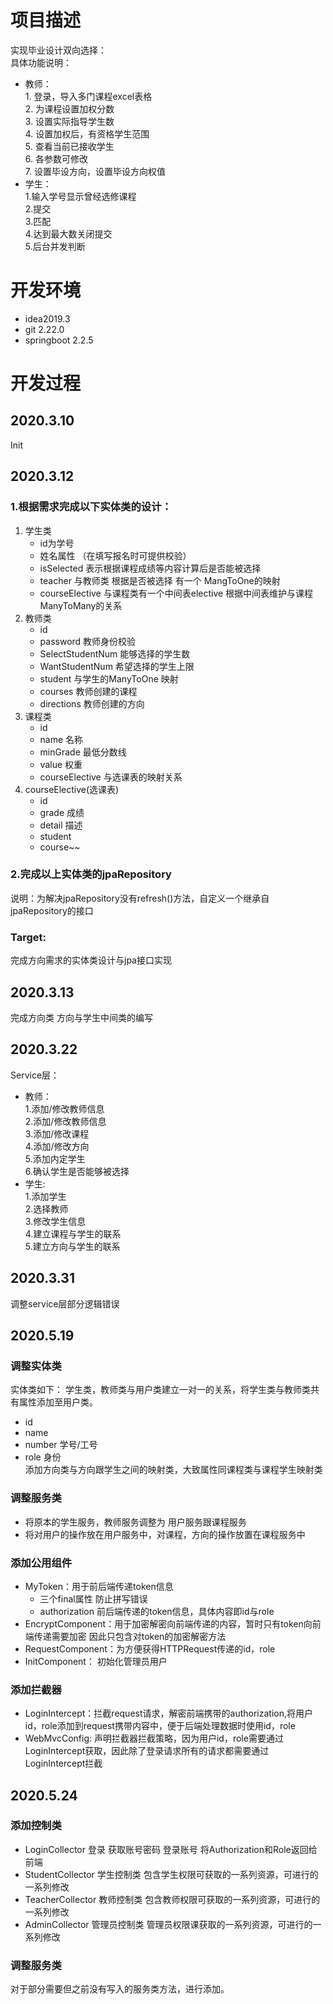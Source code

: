 # 项目描述
实现毕业设计双向选择：  
具体功能说明：     
+ 教师：   
        1. 登录，导入多门课程excel表格     
        2. 为课程设置加权分数    
        3. 设置实际指导学生数    
        4. 设置加权后，有资格学生范围    
        5. 查看当前已接收学生    
        6. 各参数可修改   
        7. 设置毕设方向，设置毕设方向权值
+ 学生：   
        1.输入学号显示曾经选修课程  
        2.提交    
        3.匹配    
        4.达到最大数关闭提交  
        5.后台并发判断    
         
# 开发环境
+ idea2019.3
+ git 2.22.0
+ springboot 2.2.5
# 开发过程
## 2020.3.10   
Init    
## 2020.3.12   
### 1.根据需求完成以下实体类的设计： 
1. 学生类
    + id为学号 
    + 姓名属性 （在填写报名时可提供校验）
    + isSelected 表示根据课程成绩等内容计算后是否能被选择
    + teacher 与教师类 根据是否被选择 有一个 MangToOne的映射
    + courseElective 与课程类有一个中间表elective 根据中间表维护与课程ManyToMany的关系
2. 教师类
    + id 
    + password 教师身份校验
    + SelectStudentNum 能够选择的学生数
    + WantStudentNum 希望选择的学生上限
    + student 与学生的ManyToOne 映射  
    + courses 教师创建的课程   
    + directions 教师创建的方向
3. 课程类
    + id
    + name 名称
    + minGrade 最低分数线
    + value 权重
    + courseElective 与选课表的映射关系
4. courseElective(选课表)
    + id
    + grade 成绩
    + detail 描述
    + student
    + course~~
### 2.完成以上实体类的jpaRepository
说明：为解决jpaRepository没有refresh()方法，自定义一个继承自jpaRepository的接口
### Target:
完成方向需求的实体类设计与jpa接口实现
## 2020.3.13
完成方向类 方向与学生中间类的编写  
## 2020.3.22    
Service层：       

+ 教师：   
    1.添加/修改教师信息    
    2.添加/修改教师信息     
    3.添加/修改课程   
    4.添加/修改方向   
    5.添加内定学生    
    6.确认学生是否能够被选择
+ 学生:   
    1.添加学生  
    2.选择教师   
    3.修改学生信息      
    4.建立课程与学生的联系   
    5.建立方向与学生的联系

## 2020.3.31
调整service层部分逻辑错误    
## 2020.5.19
### 调整实体类
实体类如下：
学生类，教师类与用户类建立一对一的关系，将学生类与教师类共有属性添加至用户类。 
+ id        
+ name  
+ number 学号/工号  
+ role 身份   
添加方向类与方向跟学生之间的映射类，大致属性同课程类与课程学生映射类
### 调整服务类
+ 将原本的学生服务，教师服务调整为 用户服务跟课程服务    
+ 将对用户的操作放在用户服务中，对课程，方向的操作放置在课程服务中  
### 添加公用组件
+ MyToken：用于前后端传递token信息   
    + 三个final属性 防止拼写错误  
    + authorization 前后端传递的token信息，具体内容即id与role  
+ EncryptComponent：用于加密解密向前端传递的内容，暂时只有token向前端传递需要加密 因此只包含对token的加密解密方法
+ RequestComponent：为方便获得HTTPRequest传递的id，role  
+ InitComponent： 初始化管理员用户
### 添加拦截器
+ LoginIntercept：拦截request请求，解密前端携带的authorization,将用户id，role添加到request携带内容中，便于后端处理数据时使用id，role
+ WebMvcConfig: 声明拦截器拦截策略，因为用户id，role需要通过LoginIntercept获取，因此除了登录请求所有的请求都需要通过LoginIntercept拦截

## 2020.5.24
### 添加控制类
+ LoginCollector 登录 获取账号密码 登录账号 将Authorization和Role返回给前端
+ StudentCollector 学生控制类 包含学生权限可获取的一系列资源，可进行的一系列修改
+ TeacherCollector 教师控制类 包含教师权限可获取的一系列资源，可进行的一系列修改
+ AdminCollector 管理员控制类     管理员权限课获取的一系列资源，可进行的一系列修改
### 调整服务类
对于部分需要但之前没有写入的服务类方法，进行添加。
